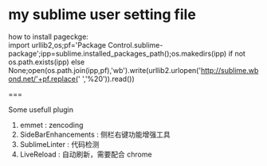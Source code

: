 my sublime user setting file
===============

how to install pageckge:    
import urllib2,os;pf='Package Control.sublime-package';ipp=sublime.installed_packages_path();os.makedirs(ipp) if not os.path.exists(ipp) else None;open(os.path.join(ipp,pf),'wb').write(urllib2.urlopen('http://sublime.wbond.net/'+pf.replace(' ','%20')).read())

===

Some usefull plugin  

1. emmet : zencoding
2. SideBarEnhancements : 侧栏右键功能增强工具  
3. SublimeLinter : 代码检测  
4. LiveReload : 自动刷新，需要配合 chrome 

